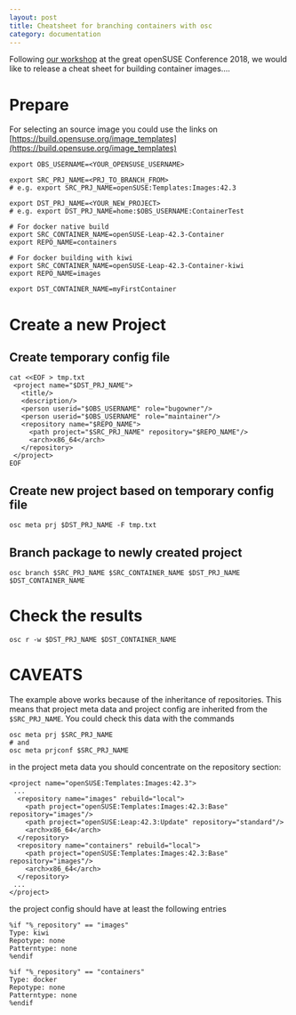 ```yaml
---
layout: post
title: Cheatsheet for branching containers with osc
category: documentation
---
```


Following [our workshop](https://events.opensuse.org/conference/oSC18/program/proposal/1786) at the great openSUSE Conference 2018, 
we would like to release a cheat sheet for building container images....


# Prepare

For selecting an source image you could use the links on [https://build.opensuse.org/image_templates](https://build.opensuse.org/image_templates)

```
export OBS_USERNAME=<YOUR_OPENSUSE_USERNAME>

export SRC_PRJ_NAME=<PRJ_TO_BRANCH_FROM>
# e.g. export SRC_PRJ_NAME=openSUSE:Templates:Images:42.3

export DST_PRJ_NAME=<YOUR_NEW_PROJECT>
# e.g. export DST_PRJ_NAME=home:$OBS_USERNAME:ContainerTest

# For docker native build
export SRC_CONTAINER_NAME=openSUSE-Leap-42.3-Container
export REPO_NAME=containers

# For docker building with kiwi
export SRC_CONTAINER_NAME=openSUSE-Leap-42.3-Container-kiwi
export REPO_NAME=images

export DST_CONTAINER_NAME=myFirstContainer
```

# Create a new Project

## Create temporary config file

```
cat <<EOF > tmp.txt
 <project name="$DST_PRJ_NAME">
   <title/>
   <description/>
   <person userid="$OBS_USERNAME" role="bugowner"/>
   <person userid="$OBS_USERNAME" role="maintainer"/>
   <repository name="$REPO_NAME">
     <path project="$SRC_PRJ_NAME" repository="$REPO_NAME"/>
     <arch>x86_64</arch>
   </repository>
 </project>
EOF
```

## Create new project based on temporary config file

```
osc meta prj $DST_PRJ_NAME -F tmp.txt
```

## Branch package to newly created project
```
osc branch $SRC_PRJ_NAME $SRC_CONTAINER_NAME $DST_PRJ_NAME $DST_CONTAINER_NAME
```

# Check the results
```
osc r -w $DST_PRJ_NAME $DST_CONTAINER_NAME
```

# CAVEATS

The example above works because of the inheritance of repositories.
This means that project meta data and project config are inherited from the ```$SRC_PRJ_NAME```.
You could check this data with the commands

```
osc meta prj $SRC_PRJ_NAME
# and
osc meta prjconf $SRC_PRJ_NAME
```

in the project meta data you should concentrate on the repository section:

```
<project name="openSUSE:Templates:Images:42.3">
 ...
  <repository name="images" rebuild="local">
    <path project="openSUSE:Templates:Images:42.3:Base" repository="images"/>
    <path project="openSUSE:Leap:42.3:Update" repository="standard"/>
    <arch>x86_64</arch>
  </repository>
  <repository name="containers" rebuild="local">
    <path project="openSUSE:Templates:Images:42.3:Base" repository="images"/>
    <arch>x86_64</arch>
  </repository>
 ...
</project>
```

the project config should have at least the following entries


```
%if "%_repository" == "images"
Type: kiwi
Repotype: none
Patterntype: none
%endif

%if "%_repository" == "containers"
Type: docker
Repotype: none
Patterntype: none
%endif
```
